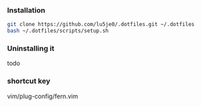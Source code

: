 ### Installation
```bash
git clone https://github.com/lu5je0/.dotfiles.git ~/.dotfiles
bash ~/.dotfiles/scripts/setup.sh
```

### Uninstalling it
todo

### shortcut key
vim/plug-config/fern.vim

